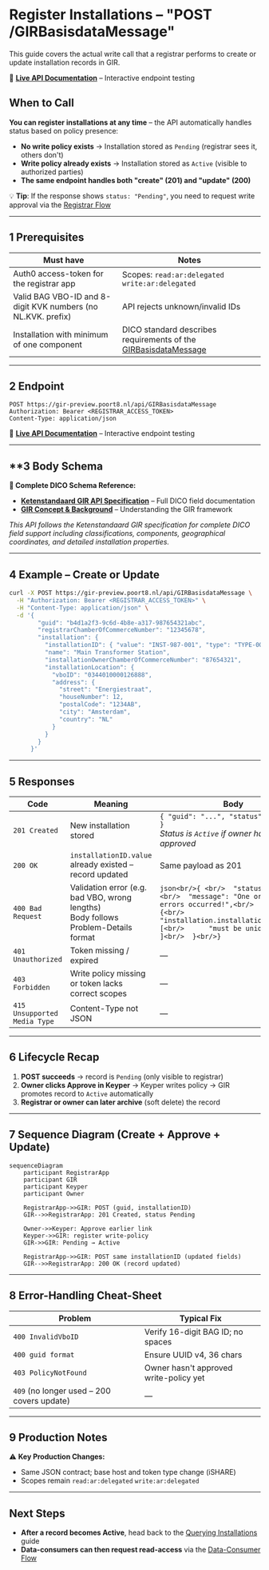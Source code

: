 # Register Installations – "POST /GIRBasisdataMessage"

This guide covers the actual write call that a registrar performs to create or update installation records in GIR.

🔗 **[Live API Documentation](https://gir-preview.poort8.nl/scalar/#tag/girbasisdatamessage/POST/api/GIRBasisdataMessage)** – Interactive endpoint testing

## **When to Call**

**You can register installations at any time** – the API automatically handles status based on policy presence:

- **No write policy exists** → Installation stored as `Pending` (registrar sees it, others don't)
- **Write policy already exists** → Installation stored as `Active` (visible to authorized parties)
- **The same endpoint handles both "create" (201) and "update" (200)**

💡 **Tip**: If the response shows `status: "Pending"`, you need to request write approval via the [Registrar Flow](registrar-flow.md)

---

## **1 Prerequisites**

| **Must have** | **Notes** |
| -- | -- |
| Auth0 access-token for the registrar app | Scopes: `read:ar:delegated` `write:ar:delegated` |
| Valid BAG VBO-ID and 8-digit KVK numbers (no NL.KVK. prefix) | API rejects unknown/invalid IDs |
| Installation with minimum of one component | DICO standard describes requirements of the [GIRBasisdataMessage](https://ketenstandaard.semantic-treehouse.nl/docs/api/GIR/)|

---

## **2 Endpoint**

```
POST https://gir-preview.poort8.nl/api/GIRBasisdataMessage
Authorization: Bearer <REGISTRAR_ACCESS_TOKEN>
Content-Type: application/json
```

🔗 **[Live API Documentation](https://gir-preview.poort8.nl/scalar/#tag/girbasisdatamessage/POST/api/GIRBasisdataMessage)** – Interactive endpoint testing

---

## **3 Body Schema 


**📖 Complete DICO Schema Reference:**
- **[Ketenstandaard GIR API Specification](https://ketenstandaard.semantic-treehouse.nl/docs/api/GIR/)** – Full DICO field documentation
- **[GIR Concept & Background](https://ketenstandaard.semantic-treehouse.nl/docs/TNL/GIR/)** – Understanding the GIR framework

*This API follows the Ketenstandaard GIR specification for complete DICO field support including classifications, components, geographical coordinates, and detailed installation properties.*

---

## **4 Example – Create or Update**

```bash
curl -X POST https://gir-preview.poort8.nl/api/GIRBasisdataMessage \
  -H "Authorization: Bearer <REGISTRAR_ACCESS_TOKEN>" \
  -H "Content-Type: application/json" \
  -d '{
        "guid": "b4d1a2f3-9c6d-4b8e-a317-987654321abc",
        "registrarChamberOfCommerceNumber": "12345678",
        "installation": {
          "installationID": { "value": "INST-987-001", "type": "TYPE-001" },
          "name": "Main Transformer Station",
          "installationOwnerChamberOfCommerceNumber": "87654321",
          "installationLocation": {
            "vboID": "0344010000126888",
            "address": {
              "street": "Energiestraat",
              "houseNumber": 12,
              "postalCode": "1234AB",
              "city": "Amsterdam",
              "country": "NL"
            }
          }
        }
      }'
```

---

## **5 Responses**

| **Code** | **Meaning** | **Body** |
| -- | -- | -- |
| `201 Created` | New installation stored | `{ "guid": "...", "status": "Pending" }`<br/>*Status is `Active` if owner had already approved* |
| `200 OK` | `installationID.value` already existed – record updated | Same payload as 201 |
| `400 Bad Request` | Validation error (e.g. bad VBO, wrong lengths)<br/>Body follows Problem-Details format | ```json<br/>{ <br/>  "statusCode": 400,<br/>  "message": "One or more errors occurred!",<br/>  "errors": {<br/>    "installation.installationID.value": [<br/>      "must be unique"<br/>    ]<br/>  }<br/>}``` |
| `401 Unauthorized` | Token missing / expired | — |
| `403 Forbidden` | Write policy missing or token lacks correct scopes | — |
| `415 Unsupported Media Type` | Content-Type not JSON | — |

---

## **6 Lifecycle Recap**

1. **POST succeeds** → record is `Pending` (only visible to registrar)
2. **Owner clicks Approve in Keyper** → Keyper writes policy → GIR promotes record to `Active` automatically
3. **Registrar or owner can later archive** (soft delete) the record

---

## **7 Sequence Diagram (Create + Approve + Update)**

```mermaid
sequenceDiagram
    participant RegistrarApp
    participant GIR
    participant Keyper
    participant Owner
    
    RegistrarApp->>GIR: POST (guid, installationID)
    GIR-->>RegistrarApp: 201 Created, status Pending
    
    Owner->>Keyper: Approve earlier link
    Keyper->>GIR: register write-policy
    GIR->>GIR: Pending → Active
    
    RegistrarApp->>GIR: POST same installationID (updated fields)
    GIR-->>RegistrarApp: 200 OK (record updated)
```

---

## **8 Error-Handling Cheat-Sheet**

| **Problem** | **Typical Fix** |
| -- | -- |
| `400 InvalidVboID` | Verify 16-digit BAG ID; no spaces |
| `400 guid format` | Ensure UUID v4, 36 chars |
| `403 PolicyNotFound` | Owner hasn't approved write-policy yet |
| `409` (no longer used – 200 covers update) | — |

---

## **9 Production Notes**

⚠️ **Key Production Changes:**
- Same JSON contract; base host and token type change (iSHARE)
- Scopes remain `read:ar:delegated` `write:ar:delegated`

---

## **Next Steps**

- **After a record becomes Active**, head back to the [Querying Installations](README.md#5-querying-installations) guide
- **Data-consumers can then request read-access** via the [Data-Consumer Flow](data-consumer-flow.md)
